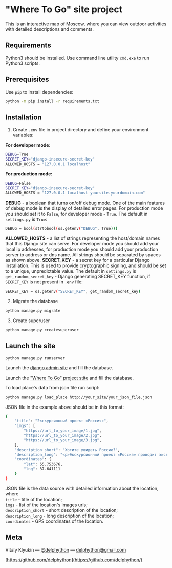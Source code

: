 # "Where To Go" site project

This is an interactive map of Moscow, where you can view outdoor activities with detailed descriptions and comments.

## Requirements

Python3 should be installed. Use command line utility `cmd.exe` to run Python3 scripts.

## Prerequisites

Use `pip` to install dependencies:
```bash
python -m pip install -r requirements.txt
```

## Installation

1. Create  `.env` file in project directory and define your environment variables:  

**For developer mode:**

```bash
DEBUG=True  
SECRET_KEY="django-insecure-secret-key"  
ALLOWED_HOSTS = "127.0.0.1 localhost"
```  

**For production mode:**

```bash
DEBUG=False  
SECRET_KEY="django-insecure-secret-key"  
ALLOWED_HOSTS = "127.0.0.1 localhost yoursite.yourdomain.com"
```  

**DEBUG** - a boolean that turns on/off debug mode. One of the main features of debug mode is the display of detailed error pages. For production mode you should set it to `False`, for developer mode - `True`. The default in `settings.py` is `True`:
```bash
DEBUG = bool(strtobool(os.getenv("DEBUG", True)))
```
**ALLOWED_HOSTS** - a list of strings representing the host/domain names that this Django site can serve. For developer mode you should add your local ip addresses, for production mode you should add your production server ip address or dns name. All strings should be separated by spaces as shown above.
**SECRET_KEY** - a secret key for a particular Django installation. This is used to provide cryptographic signing, and should be set to a unique, unpredictable value. The default in `settings.py` is `get_random_secret_key` - Django generating SECRET_KEY function, if `SECRET_KEY` is not present in `.env` file:
```bash
SECRET_KEY = os.getenv("SECRET_KEY", get_random_secret_key)
```  


2. Migrate the database
```bash
python manage.py migrate
```

3. Create superuser
```bash
python manage.py createsuperuser
```

## Launch the site

```bash
python manage.py runserver
```

Launch the [django admin site](https://delphython.pythonanywhere.com/admin) and fill the database.

Launch the ["Where To Go" project stite](https://delphython.pythonanywhere.com/) and fill the database.

To load place's data from json file run script:
```bash
python manage.py load_place http://your_site/your_json_file.json
```

JSON file in the example above should be in this format:
```sh
{
    "title": "Экскурсионный проект «Россия»",
    "imgs": [
        "https://url_to_your_image/1.jpg",
        "https://url_to_your_image/2.jpg",
        "https://url_to_your_image/3.jpg",
    ],
    "description_short": "Хотите увидеть Россию?",
    "description_long": "<p>Экскурсионный проект «Россия» проводит экскурсии по России ...</p>",
    "coordinates": {
        "lat": 55.753676,
        "lng": 37.641111
    }
}
```
JSON file is the data source with detailed information about the location, where  
`title` - title of the location;  
`imgs` - list of the location's images urls;  
`description_short` - short description of the location;  
`description_long` - long description of the location;  
`coordinates` - GPS coordinates of the location.  

## Meta

Vitaly Klyukin — [@delphython](https://t.me/delphython) — [delphython@gmail.com](mailto:delphython@gmail.com)

[https://github.com/delphython](https://github.com/delphython/)
